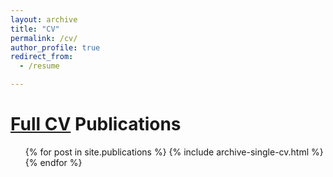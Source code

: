 ```yaml
---
layout: archive
title: "CV"
permalink: /cv/
author_profile: true
redirect_from:
  - /resume

---
```

[Full CV](https://aporter468.github.io/files/Porter_CV.pdf)
 Publications
======
  <ul>{% for post in site.publications %}
    {% include archive-single-cv.html %}
  {% endfor %}</ul>
  
